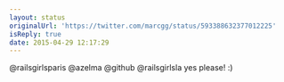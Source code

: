```yaml
---
layout: status
originalUrl: 'https://twitter.com/marcgg/status/593388632377012225'
isReply: true
date: 2015-04-29 12:17:29
---
```


@railsgirlsparis @azelma @github @railsgirlsla yes please! :)
